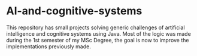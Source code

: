 # AI-and-cognitive-systems
This repository has small projects solving generic challenges of artificial intelligence and cognitive systems using Java. Most of the logic was made during the 1st semester of my MSc Degree, the goal is now to improve the implementations previously made.
